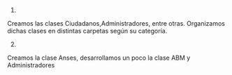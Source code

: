 1)
Creamos las clases Ciudadanos,Administradores, entre otras.
Organizamos dichas clases en distintas carpetas según su categoría.


2)
Creamos la clase Anses, desarrollamos un poco la clase ABM y Administradores

